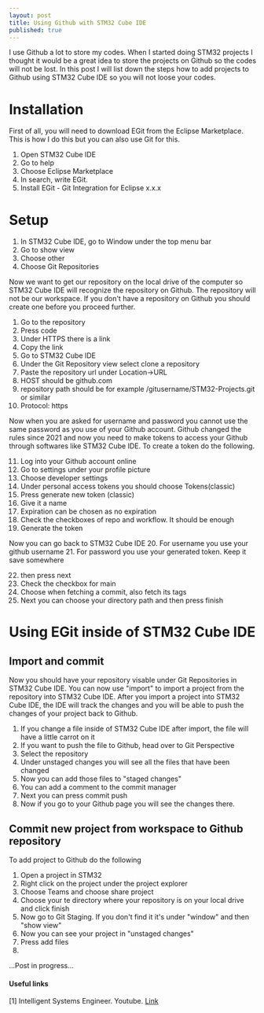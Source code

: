 ```yaml
---
layout: post
title: Using Github with STM32 Cube IDE
published: true
---
```


I use Github a lot to store my codes. 
When I started doing STM32 projects I thought it would be a great idea to store the projects on Github so the codes will not be lost.
In this post I will list down the steps how to add projects to Github using STM32 Cube IDE so you will not loose your codes.

# Installation

First of all, you will need to download EGit from the Eclipse Marketplace. This is how I do this but you can also use Git for this.
1. Open STM32 Cube IDE
2. Go to help
3. Choose Eclipse Marketplace
4. In search, write EGit.
5. Install EGit - Git Integration for Eclipse x.x.x

# Setup

1. In STM32 Cube IDE, go to Window under the top menu bar
2. Go to show view
3. Choose other
4. Choose Git Repositories

Now we want to get our repository on the local drive of the computer so STM32 Cube IDE will recognize the repository on Github.
The repository will not be our workspace.
If you don't have a repository on Github you should create one before you proceed further.

1. Go to the repository
2. Press code
3. Under HTTPS there is a link
4. Copy the link
5. Go to STM32 Cube IDE
6. Under the Git Repository view select clone a repository
7. Paste the repository url under Location->URL
8. HOST should be github.com
9. repository path should be for example /gitusername/STM32-Projects.git or similar
10. Protocol: https

Now when you are asked for username and password you cannot use the same password as you use of your Github account.
Github changed the rules since 2021 and now you need to make tokens to access your Github through softwares like STM32 Cube IDE.
To create a token do the following.

11. Log into your Github account online
12. Go to settings under your profile picture
13. Choose developer settings
14. Under personal access tokens you should choose Tokens(classic)
15. Press generate new token (classic)
16. Give it a name
17. Expiration can be chosen as no expiration
18. Check the checkboxes of repo and workflow. It should be enough
19. Generate the token

Now you can go back to STM32 Cube IDE
20. For username you use your github username
21. For password you use your generated token. Keep it save somewhere

22. then press next
23. Check the checkbox for main
24. Choose when fetching a commit, also fetch its tags
25. Next you can choose your directory path and then press finish

# Using EGit inside of STM32 Cube IDE

## Import and commit

Now you should have your repository visable under Git Repositories in STM32 Cube IDE.
You can now use "import" to import a project from the repository into STM32 Cube IDE.
After you import a project into STM32 Cube IDE, the IDE will track the changes and you will be able to push the changes of your project back to Github.

1. If you change a file inside of STM32 Cube IDE after import, the file will have a little carrot on it
2. If you want to push the file to Github, head over to Git Perspective
3. Select the repository
4. Under unstaged changes you will see all the files that have been changed
5. Now you can add those files to "staged changes"
6. You can add a comment to the commit manager
7. Next you can press commit push
8. Now if you go to your Github page you will see the changes there.

## Commit new project from workspace to Github repository

To add project to Github do the following
1. Open a project in STM32
2. Right click on the project under the project explorer
3. Choose Teams and choose share project
4. Choose your te directory where your repository is on your local drive and click finish
5. Now go to Git Staging. If you don't find it it's under "window" and then "show view"
6. Now you can see your project in "unstaged changes"
7. Press add files
8. 

...Post in progress...

#### Useful links

[1] Intelligent Systems Engineer. Youtube. [Link](https://www.youtube.com/watch?v=8kc77A6so7o)
